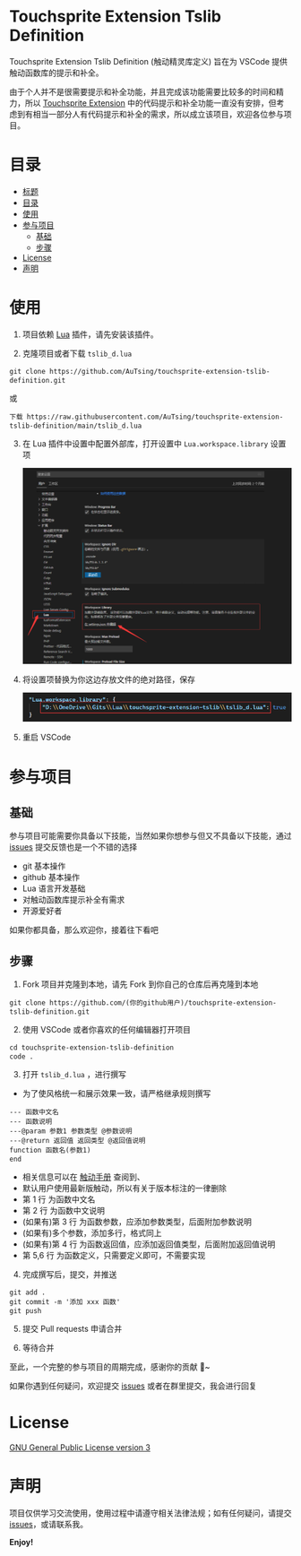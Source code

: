 # Touchsprite Extension Tslib Definition

Touchsprite Extension Tslib Definition (触动精灵库定义) 旨在为 VSCode 提供触动函数库的提示和补全。

由于个人并不是很需要提示和补全功能，并且完成该功能需要比较多的时间和精力，所以 [Touchsprite Extension](https://github.com/AuTsing/touchsprite-extension) 中的代码提示和补全功能一直没有安排，但考虑到有相当一部分人有代码提示和补全的需求，所以成立该项目，欢迎各位参与项目。

# 目录

-   [标题](#Touchsprite-Extension-Tslib-Definition)
-   [目录](#目录)
-   [使用](#使用)
-   [参与项目](#参与项目)
    -   [基础](#基础)
    -   [步骤](#步骤)
-   [License](#license)
-   [声明](#声明)

# 使用

1. 项目依赖 [Lua](https://marketplace.visualstudio.com/items?itemName=sumneko.lua) 插件，请先安装该插件。

2. 克隆项目或者下载 `tslib_d.lua`

```
git clone https://github.com/AuTsing/touchsprite-extension-tslib-definition.git
```

或

```
下载 https://raw.githubusercontent.com/AuTsing/touchsprite-extension-tslib-definition/main/tslib_d.lua
```

3. 在 Lua 插件中设置中配置外部库，打开设置中 `Lua.workspace.library` 设置项

    ![avatar](https://raw.githubusercontent.com/AuTsing/touchsprite-extension-tslib-definition/main/assets/QQ%E6%88%AA%E5%9B%BE20210305151618.png)

4. 将设置项替换为你这边存放文件的绝对路径，保存

    ![avatar](https://raw.githubusercontent.com/AuTsing/touchsprite-extension-tslib-definition/main/assets/QQ%E6%88%AA%E5%9B%BE20210305152023.png)

5. 重启 VSCode

# 参与项目

## 基础

参与项目可能需要你具备以下技能，当然如果你想参与但又不具备以下技能，通过 [issues](https://github.com/AuTsing/touchsprite-extension-tslib-definition/issues) 提交反馈也是一个不错的选择

-   git 基本操作
-   github 基本操作
-   Lua 语言开发基础
-   对触动函数库提示补全有需求
-   开源爱好者

如果你都具备，那么欢迎你，接着往下看吧

## 步骤

1. Fork 项目并克隆到本地，请先 Fork 到你自己的仓库后再克隆到本地

```
git clone https://github.com/(你的github用户)/touchsprite-extension-tslib-definition.git
```

2. 使用 VSCode 或者你喜欢的任何编辑器打开项目

```
cd touchsprite-extension-tslib-definition
code .
```

3. 打开 `tslib_d.lua` ，进行撰写

-   为了使风格统一和展示效果一致，请严格继承规则撰写

```
--- 函数中文名
--- 函数说明
---@param 参数1 参数类型 @参数说明
---@return 返回值 返回类型 @返回值说明
function 函数名(参数1)
end
```

-   相关信息可以在 [触动手册](https://helpdoc.touchsprite.com/) 查阅到、
-   默认用户使用最新版触动，所以有关于版本标注的一律删除
-   第 1 行 为函数中文名
-   第 2 行 为函数中文说明
-   (如果有)第 3 行 为函数参数，应添加参数类型，后面附加参数说明
-   (如果有)多个参数，添加多行，格式同上
-   (如果有)第 4 行 为函数返回值，应添加返回值类型，后面附加返回值说明
-   第 5,6 行 为函数定义，只需要定义即可，不需要实现

4. 完成撰写后，提交，并推送

```
git add .
git commit -m '添加 xxx 函数'
git push
```

5. 提交 Pull requests 申请合并

6. 等待合并

至此，一个完整的参与项目的周期完成，感谢你的贡献 👏~

如果你遇到任何疑问，欢迎提交 [issues](https://github.com/AuTsing/touchsprite-extension-tslib-definition/issues) 或者在群里提交，我会进行回复

# License

[GNU General Public License version 3](https://github.com/AuTsing/touchsprite-extension-tslib-definition/blob/main/LICENSE)

# 声明

项目仅供学习交流使用，使用过程中请遵守相关法律法规；如有任何疑问，请提交[issues](https://github.com/AuTsing/touchsprite-extension/issues)，或请联系我。

**Enjoy!**
